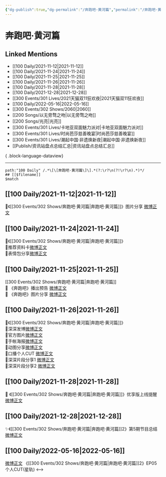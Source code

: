 ```yaml
---
{"dg-publish":true,"dg-permalink":"/奔跑吧·黄河篇","permalink":"/奔跑吧·黄河篇/","created":"2022-12-04T16:55:16.000+08:00","updated":"2023-04-10T16:39:37.000+08:00"}
---
```


# 奔跑吧·黄河篇

## Linked Mentions
- [[100 Daily/2021-11-12\|2021-11-12]]
- [[100 Daily/2021-11-24\|2021-11-24]]
- [[100 Daily/2021-11-25\|2021-11-25]]
- [[100 Daily/2021-11-26\|2021-11-26]]
- [[100 Daily/2021-11-28\|2021-11-28]]
- [[100 Daily/2021-12-28\|2021-12-28]]
- [[300 Events/301 Lives/2021天猫双11狂欢夜\|2021天猫双11狂欢夜]]
- [[100 Daily/2022-05-16\|2022-05-16]]
- [[300 Events/302 Shows/2060\|2060]]
- [[200 Songs/以无旁骛之吻\|以无旁骛之吻]]
- [[200 Songs/光亮\|光亮]]
- [[300 Events/301 Lives/卡地亚双面魅力派对\|卡地亚双面魅力派对]]
- [[300 Events/301 Lives/时尚芭莎慈善晚宴\|时尚芭莎慈善晚宴]]
- [[300 Events/301 Lives/潮起中国·非遗焕新夜\|潮起中国·非遗焕新夜]]
- [[Publish/资讯站盘点总结汇总\|资讯站盘点总结汇总]]

{ .block-language-dataview}

---

```expander
path:"100 Daily" /.*\[\[奔跑吧·黄河篇\]\].*(?:\r?\n(?!\r?\n).*)*/
## [[$filename]]
$match
```
## [[100 Daily/2021-11-12\|2021-11-12]]
🌟《[[300 Events/302 Shows/奔跑吧·黄河篇\|奔跑吧·黄河篇]]》图片分享 [微博正文](https://m.weibo.cn/6466290670/4702847424005319)
## [[100 Daily/2021-11-24\|2021-11-24]]
🌟《[[300 Events/302 Shows/奔跑吧·黄河篇\|奔跑吧·黄河篇]]》  
💫推荐资料卡[微博正文](https://m.weibo.cn/6466290670/4707096685446760)  
💫表情包分享[微博正文](https://m.weibo.cn/6466290670/4707036992636477)
## [[100 Daily/2021-11-25\|2021-11-25]]
[[300 Events/302 Shows/奔跑吧·黄河篇\|奔跑吧·黄河篇]]  
💫 《奔跑吧》播出预告 [微博正文](https://m.weibo.cn/6466290670/4707409664936633)  
💫 《奔跑吧》图片分享 [微博正文](https://m.weibo.cn/6466290670/4707441176743902)
## [[100 Daily/2021-11-26\|2021-11-26]]
🌟《[[300 Events/302 Shows/奔跑吧·黄河篇\|奔跑吧·黄河篇]]》  
💫深深发博[微博正文](https://m.weibo.cn/6466290670/4707866898599245)  
💫官方图片[微博正文](https://m.weibo.cn/6466290670/4707773886234724)  
💫手帐海报[微博正文](https://m.weibo.cn/6466290670/4707814687639555)  
💫动图分享[微博正文](https://m.weibo.cn/6466290670/4707887178580259)  
💫口播个人CUT [微博正文](https://m.weibo.cn/6466290670/4707816050266699)  
💫深深片段分享1 [微博正文](https://m.weibo.cn/6466290670/4707887962128843)  
💫深深片段分享2 [微博正文](https://m.weibo.cn/6466290670/4707810607369176)
## [[100 Daily/2021-11-28\|2021-11-28]]
💫 《[[300 Events/302 Shows/奔跑吧·黄河篇\|奔跑吧·黄河篇]]》优享版上线提醒 [微博正文](https://weibo.com/detail/4708485013701426)
## [[100 Daily/2021-12-28\|2021-12-28]]
✨《[[300 Events/302 Shows/奔跑吧·黄河篇\|奔跑吧·黄河篇]]2》第5期节目总结[微博正文](https://m.weibo.cn/6466290670/4719491777567565)
## [[100 Daily/2022-05-16\|2022-05-16]]
[微博正文](https://m.weibo.cn/6466290670/4769753577557837) 《[[300 Events/302 Shows/奔跑吧·黄河篇\|奔跑吧·黄河篇]]2》EP05个人CUT(星轨)
<-->